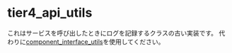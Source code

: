 # tier4_api_utils

これはサービスを呼び出したときにログを記録するクラスの古い実装です。
代わりに[component_interface_utils](../component_interface_utils/README.md)を使用してください。

